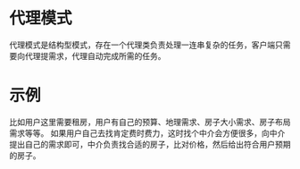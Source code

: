 # 代理模式
代理模式是结构型模式，存在一个代理类负责处理一连串复杂的任务，客户端只需要向代理提需求，代理自动完成所需的任务。

# 示例
比如用户这里需要租房，用户有自己的预算、地理需求、房子大小需求、房子布局需求等等。
如果用户自己去找肯定费时费力，这时找个中介会方便很多，向中介提出自己的需求即可，中介负责找合适的房子，比对价格，然后给出符合用户预期的房子。